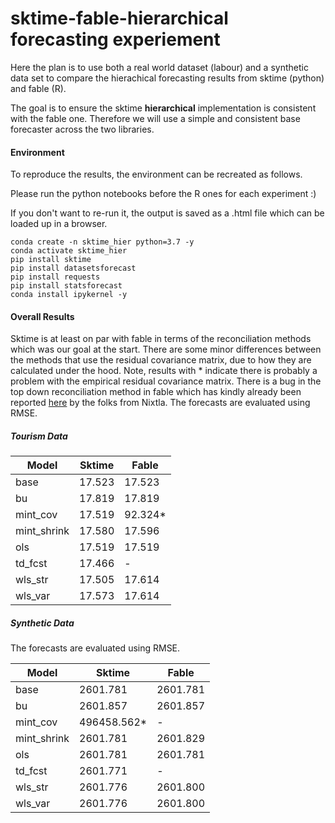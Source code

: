 # sktime-fable-hierarchical forecasting experiement

Here the plan is to use both a real world dataset (labour) and a synthetic data set to compare the hierachical forecasting results from sktime (python) and fable (R).

The goal is to ensure the sktime **hierarchical** implementation is consistent with the fable one. Therefore we will use a simple and consistent base forecaster across the two libraries.


#### Environment

To reproduce the results, the environment can be recreated as follows.

Please run the python notebooks before the R ones for each experiment :)

If you don't want to re-run it, the output is saved as a .html file which can be loaded up in a browser.


```
conda create -n sktime_hier python=3.7 -y
conda activate sktime_hier
pip install sktime
pip install datasetsforecast
pip install requests
pip install statsforecast
conda install ipykernel -y
```


#### Overall Results

Sktime is at least on par with fable in terms of the reconciliation methods which was our goal at the start.
There are some minor differences between the methods that use the residual covariance matrix, due to how they are calculated under the hood.
Note, results with * indicate there is probably a problem with the empirical residual covariance matrix. There is a bug in the top down reconciliation method in fable which has kindly already been reported [here](https://github.com/tidyverts/fable/issues/370) by the folks from Nixtla. The forecasts are evaluated using RMSE.


##### Tourism Data



| Model          | Sktime      | Fable      |
|----------------|-------------|------------|
| base           |  17.523     | 17.523     |
| bu             |  17.819     | 17.819     |
| mint_cov       |  17.519     | 92.324*    |
| mint_shrink    |  17.580     | 17.596     |
| ols            |  17.519     | 17.519     |
| td_fcst        |  17.466     | -          |
| wls_str        |  17.505     | 17.614     |
| wls_var        |  17.573     | 17.614     |


##### Synthetic Data

The forecasts are evaluated using RMSE.


| Model          | Sktime      | Fable      |
|----------------|-------------|------------|
| base           |  2601.781   | 2601.781   |
| bu             |  2601.857   | 2601.857   |
| mint_cov       |  496458.562*| -          |
| mint_shrink    |  2601.781   | 2601.829   |
| ols            |  2601.781   | 2601.781   |
| td_fcst        |  2601.771   | -          |
| wls_str        |  2601.776   | 2601.800   |
| wls_var        |  2601.776   | 2601.800   |
